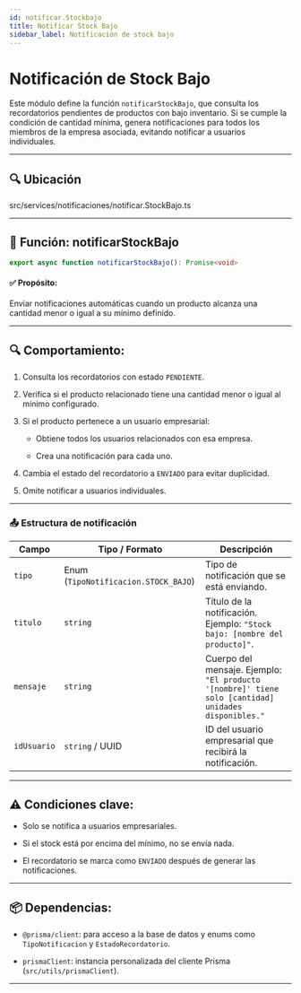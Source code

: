 ```yaml
---
id: notificar.Stockbajo
title: Notificar Stock Bajo
sidebar_label: Notificación de stock bajo
---
```


# Notificación de Stock Bajo

Este módulo define la función `notificarStockBajo`, que consulta los recordatorios pendientes de productos con bajo inventario. Si se cumple la condición de cantidad mínima, genera notificaciones para todos los miembros de la empresa asociada, evitando notificar a usuarios individuales.

---

## 🔍 Ubicación

src/services/notificaciones/notificar.StockBajo.ts

---

## 🔔 Función: notificarStockBajo

```ts
export async function notificarStockBajo(): Promise<void>
```

#### ✅ Propósito:

Enviar notificaciones automáticas cuando un producto alcanza una cantidad menor o igual a su mínimo definido.

---

## 🔍 Comportamiento:

1. Consulta los recordatorios con estado `PENDIENTE`.

2. Verifica si el producto relacionado tiene una cantidad menor o igual al mínimo configurado.

3. Si el producto pertenece a un usuario empresarial:

   - Obtiene todos los usuarios relacionados con esa empresa.

   - Crea una notificación para cada uno.

4. Cambia el estado del recordatorio a `ENVIADO` para evitar duplicidad.

5. Omite notificar a usuarios individuales.

---

### 📤 Estructura de notificación

| Campo       | Tipo / Formato                            | Descripción                                                                 |
|-------------|-------------------------------------------|-----------------------------------------------------------------------------|
| `tipo`      | Enum (`TipoNotificacion.STOCK_BAJO`)      | Tipo de notificación que se está enviando.                                 |
| `titulo`    | `string`                                  | Título de la notificación. Ejemplo: `"Stock bajo: [nombre del producto]"`. |
| `mensaje`   | `string`                                  | Cuerpo del mensaje. Ejemplo: `"El producto '[nombre]' tiene solo [cantidad] unidades disponibles."` |
| `idUsuario` | `string` / UUID                           | ID del usuario empresarial que recibirá la notificación.                    |

---

## ⚠️ Condiciones clave:

- Solo se notifica a usuarios empresariales.

- Si el stock está por encima del mínimo, no se envía nada.

- El recordatorio se marca como `ENVIADO` después de generar las notificaciones.

---

## 📦 Dependencias:

- `@prisma/client`: para acceso a la base de datos y enums como `TipoNotificacion` y `EstadoRecordatorio`.

- `prismaClient`: instancia personalizada del cliente Prisma (`src/utils/prismaClient`).

---